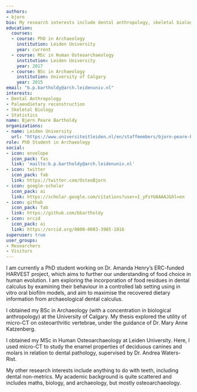 ```yaml
---
authors:
- bjorn
bio: My research interests include dental anthropology, skeletal biology, and statistics. This doesn't necessarily mean I'm good at it...
education:
  courses:
  - course: PhD in Archaeology
    institution: Leiden University
    year: current
  - course: MSc in Human Osteoarchaeology
    institution: Leiden University
    year: 2017
  - course: BSc in Archaeology
    institution: University of Calgary
    year: 2015
email: "b.p.bartholdy@arch.leidenuniv.nl"
interests:
- Dental Anthropology
- Palaeodietary reconstruction
- Skeletal Biology
- Statistics
name: Bjørn Peare Bartholdy
organizations:
- name: Leiden University
  url: "https://www.universiteitleiden.nl/en/staffmembers/bjorn-peare-bartholdy#tab-1"
role: PhD Student in Archaeology
social:
- icon: envelope
  icon_pack: fas
  link: 'mailto:b.p.bartholdy@arch.leidenuniv.nl'
- icon: twitter
  icon_pack: fab
  link: https://twitter.com/OsteoBjorn
- icon: google-scholar
  icon_pack: ai
  link: https://scholar.google.com/citations?user=I_yFsYUAAAAJ&hl=en
- icon: github
  icon_pack: fab
  link: https://github.com/bbartholdy
- icon: orcid
  icon_pack: ai
  link: https://orcid.org/0000-0003-3985-1016
superuser: true
user_groups:
- Researchers
- Visitors
---
```


I am currently a PhD student working on Dr. Amanda Henry’s ERC-funded HARVEST project, which aims to further our understanding of food choice in human evolution. I am exploring the incorporation of food residues in dental calculus by examining their behaviour in a controlled lab setting using in vitro oral biofilm models, and aim to maximise the recovered dietary information from archaeological dental calculus.

I obtained my BSc in Archaeology (with a concentration in biological anthropology) at the University of Calgary. My thesis explored the utility of micro-CT on osteoarthritic vertebrae, under the guidance of Dr. Mary Anne Katzenberg.

I obtained my MSc in Human Osteoarchaeology at Leiden University. Here, I used micro-CT to study the enamel properties of deciduous canines and molars in relation to dental pathology, supervised by Dr. Andrea Waters-Rist.

My other research interests include anything to do with teeth, including dental non-metrics. My academic background is quite scattered and includes maths, biology, and archaeology, but mostly osteoarchaeology.

